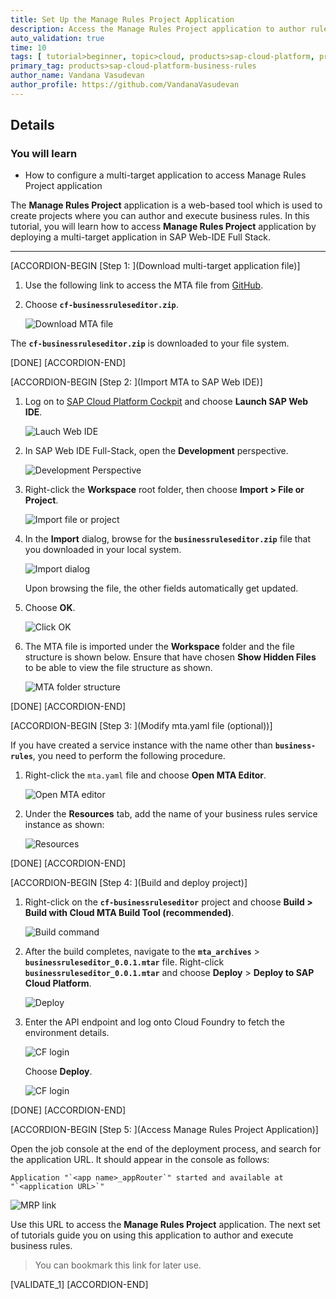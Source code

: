 ```yaml
---
title: Set Up the Manage Rules Project Application
description: Access the Manage Rules Project application to author rules by deploying a multi-target application using SAP Web IDE Full-Stack.
auto_validation: true
time: 10
tags: [ tutorial>beginner, topic>cloud, products>sap-cloud-platform, products>sap-cloud-platform-for-the-cloud-foundry-environment]
primary_tag: products>sap-cloud-platform-business-rules
author_name: Vandana Vasudevan
author_profile: https://github.com/VandanaVasudevan
---
```


## Details
### You will learn
  -  How to configure a multi-target application to access Manage Rules Project application

The **Manage Rules Project** application is a web-based tool which is used to create projects where you can author and execute business rules. In this tutorial, you will learn how to access **Manage Rules Project** application by deploying a multi-target application in SAP Web-IDE Full Stack.

---

[ACCORDION-BEGIN [Step 1: ](Download multi-target application file)]

1. Use the following link to access the MTA file from [GitHub](https://github.com/SAP/cloud-businessrules-samples/blob/master/cf-apps/cf-businessruleseditor.zip).

2. Choose **`cf-businessruleseditor.zip`**.

    ![Download MTA file](MTA_0.png)

The **`cf-businessruleseditor.zip`** is downloaded to your file system.

[DONE]
[ACCORDION-END]

[ACCORDION-BEGIN [Step 2: ](Import MTA to SAP Web IDE)]

1. Log on to [SAP Cloud Platform Cockpit](http://cockpit.hanatrial.ondemand.com) and choose **Launch SAP Web IDE**.

    ![Lauch Web IDE](MTA-1.png)

2. In SAP Web IDE Full-Stack, open the **Development** perspective.

    ![Development Perspective](MTA_2.png)

3. Right-click the **Workspace** root folder, then choose **Import > File or Project**.

    ![Import file or project](MTA_3.png)

4. In the **Import** dialog, browse for the **`businessruleseditor.zip`** file that you downloaded in your local system.

    ![Import dialog](MTA_4.png)

    Upon browsing the file, the other fields automatically get updated.

5. Choose **OK**.

    ![Click OK](MTA_5.png)

6. The MTA file is imported under the **Workspace** folder and the file structure is shown below. Ensure that have chosen **Show Hidden Files** to be able to view the file structure as shown.

    ![MTA folder structure](MTA_6.png)

[DONE]
[ACCORDION-END]


[ACCORDION-BEGIN [Step 3: ](Modify mta.yaml file (optional))]

If you have created a service instance with the name other than **`business-rules`**, you need to perform the following procedure.

1. Right-click the `mta.yaml` file and choose **Open MTA Editor**.

    ![Open MTA editor](MTA_7.png)

2. Under the **Resources** tab, add the name of your business rules service instance as shown:

    ![Resources](MTA_8.png)

[DONE]
[ACCORDION-END]

[ACCORDION-BEGIN [Step 4: ](Build and deploy project)]

1. Right-click on the **`cf-businessruleseditor`** project and choose **Build > Build with Cloud MTA Build Tool (recommended)**.

    ![Build command](MTA_9.png)

2. After the build completes, navigate to the **`mta_archives`** > **`businessruleseditor_0.0.1.mtar`** file. Right-click **`businessruleseditor_0.0.1.mtar`** and choose **Deploy** > **Deploy to SAP Cloud Platform**.

    ![Deploy](MTA_10.png)

3. Enter the API endpoint and log onto Cloud Foundry to fetch the environment details.

    ![CF login](MTA_11.png)

    Choose **Deploy**.

    ![CF login](MTA_12.png)


[DONE]
[ACCORDION-END]

[ACCORDION-BEGIN [Step 5: ](Access Manage Rules Project Application)]

Open the job console at the end of the deployment process, and search for the application URL. It should appear in the console as follows:

```
Application "`<app name>_appRouter`" started and available at "`<application URL>`"
```

![MRP link](MTA_13.png)

Use this URL to access the **Manage Rules Project** application. The next set of tutorials guide you on using this application to author and execute business rules.

>You can bookmark this link for later use.

[VALIDATE_1]
[ACCORDION-END]
